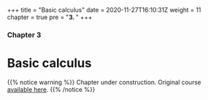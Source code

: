 +++
title = "Basic calculus"
date = 2020-11-27T16:10:31Z
weight = 11
chapter = true
pre = "<b>3. </b>"
+++

### Chapter 3

# Basic calculus


{{% notice warning %}}
Chapter under construction. Original course [available here](http://www.dtc.ox.ac.uk/online-learning/matlab/).
{{% /notice %}}
